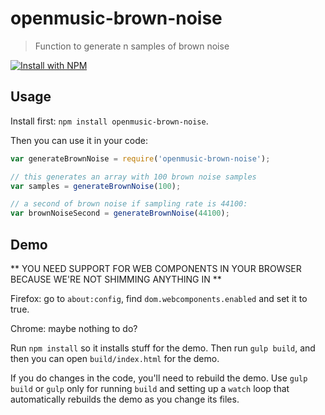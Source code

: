 # openmusic-brown-noise

> Function to generate n samples of brown noise

[![Install with NPM](https://nodei.co/npm/openmusic-brown-noise.png?downloads=true&stars=true)](https://nodei.co/npm/openmusic-brown-noise/)

## Usage

Install first: `npm install openmusic-brown-noise`.

Then you can use it in your code:

```javascript
var generateBrownNoise = require('openmusic-brown-noise');

// this generates an array with 100 brown noise samples
var samples = generateBrownNoise(100);

// a second of brown noise if sampling rate is 44100:
var brownNoiseSecond = generateBrownNoise(44100);
```

## Demo

** YOU NEED SUPPORT FOR WEB COMPONENTS IN YOUR BROWSER BECAUSE WE'RE NOT SHIMMING ANYTHING IN **

Firefox: go to `about:config`, find `dom.webcomponents.enabled` and set it to true.

Chrome: maybe nothing to do?

Run `npm install` so it installs stuff for the demo. Then run `gulp build`, and then you can open `build/index.html` for the demo.

If you do changes in the code, you'll need to rebuild the demo. Use `gulp build` or `gulp` only for running `build` and setting up a `watch` loop that automatically rebuilds the demo as you change its files.
